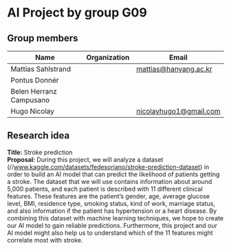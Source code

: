 # AI Project by group G09
## Group members
| Name              | Organization                                | Email                                |
|-------------------|---------------------------------------------|--------------------------------------|
| Mattias Sahlstrand      |  | mattias@hanyang.ac.kr                  |
| Pontus Donnér  |  |                             |
| Belen Herranz Campusano |  |    |
| Hugo Nicolay |  | nicolayhugo1@gmail.com   |

## Research idea
**Title:** Stroke prediction  
**Proposal:**
During this project, we will analyze a dataset (//www.kaggle.com/datasets/fedesoriano/stroke-prediction-dataset) in order to build an AI model that can predict the likelihood of patients getting a stroke. The dataset that we will use contains information about around 5,000 patients, and each patient is described with 11 different clinical features. These features are the patient’s gender, age, average glucose level, BMI, residence type, smoking status, kind of work, marriage status, and also information if the patient has hypertension or a heart disease. By combining this dataset with machine learning techniques, we hope to create our AI model to gain reliable predictions. Furthermore, this project and our AI model might also help us to understand which of the 11 features might correlate most with stroke.
